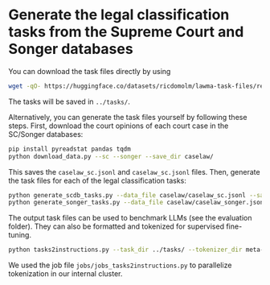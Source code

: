 # Generate the legal classification tasks from the Supreme Court and Songer databases

You can download the task files directly by using

```bash
wget -qO- https://huggingface.co/datasets/ricdomolm/lawma-task-files/resolve/main/tasks.tar.gz | tar -xz -C ../
```

The tasks will be saved in `../tasks/`.

Alternatively, you can generate the task files yourself by following these steps. First, download the court opinions of each court case in the SC/Songer databases:

```bash
pip install pyreadstat pandas tqdm
python download_data.py --sc --songer --save_dir caselaw/
```

This saves the `caselaw_sc.jsonl` and `caselaw_sc.jsonl` files. Then, generate the task files for each of the legal classification tasks:

```bash
python generate_scdb_tasks.py --data_file caselaw/caselaw_sc.jsonl --save_dir ../tasks/
python generate_songer_tasks.py --data_file caselaw/caselaw_songer.jsonl --save_dir ../tasks/
```

The output task files can be used to benchmark LLMs (see the evaluation folder). They can also be formatted and tokenized for supervised fine-tuning.

```bash
python tasks2instructions.py --task_dir ../tasks/ --tokenizer_dir meta-llama/Meta-Llama-3-8B --tokenizer_name llama3_8k --context_size 8192 --save_dir instructions/ --val_split val
```

We used the job file `jobs/jobs_tasks2instructions.py` to parallelize tokenization in our internal cluster.
